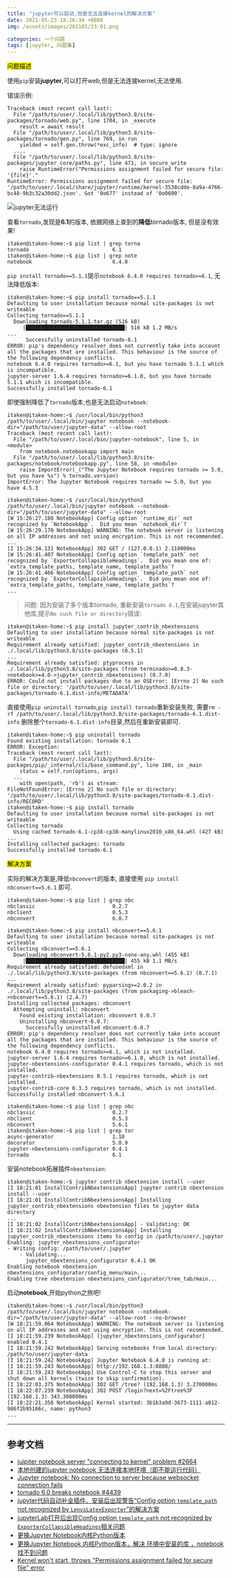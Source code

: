 ```yaml
---
title: "jupyter可以启动,但是无法连接kernel的解决方案"
date: 2021-05-23 18:26:34 +0800
img: /assets/images/202105/23-01.png

categories: 一个问题
tags: [jupyter, 问题集]
---
```


<mark>问题描述</mark>

使用`pip`安装**jupyter**,可以打开web,但是无法连接kernel,无法使用.

错误示例:
```
Traceback (most recent call last):
  File "/path/to/user/.local/lib/python3.8/site-packages/tornado/web.py", line 1704, in _execute
    result = await result
  File "/path/to/user/.local/lib/python3.8/site-packages/tornado/gen.py", line 769, in run
    yielded = self.gen.throw(*exc_info)  # type: ignore
  ....
  File "/path/to/user/.local/lib/python3.8/site-packages/jupyter_core/paths.py", line 471, in secure_write
    raise RuntimeError("Permissions assignment failed for secure file: '{file}'."
RuntimeError: Permissions assignment failed for secure file: '/path/to/user/.local/share/jupyter/runtime/kernel-3538cdde-8a9a-4766-bc48-9b3c32a30dd2.json'. Got '0o677' instead of '0o0600'.
```

![jupyter无法运行](/assets/images/202105/23-01.png)

查看`tornado`,发现是**6.1**的版本, 依据网络上查到的**降低**tornado版本, 但是没有效果!
```
itaken@itaken-home:~$ pip list | grep torna
tornado                           6.1
itaken@itaken-home:~$ pip list | grep note
notebook                          6.4.0
```

`pip install tornado==5.1.1`提示`notebook 6.4.0 requires tornado>=6.1`, 无法降低版本:

```
itaken@itaken-home:~$ pip install tornado==5.1.1
Defaulting to user installation because normal site-packages is not writeable
Collecting tornado==5.1.1
  Downloading tornado-5.1.1.tar.gz (516 kB)
     |████████████████████████████████| 516 kB 1.2 MB/s
...
      Successfully uninstalled tornado-6.1
ERROR: pip's dependency resolver does not currently take into account all the packages that are installed. This behaviour is the source of the following dependency conflicts.
notebook 6.4.0 requires tornado>=6.1, but you have tornado 5.1.1 which is incompatible.
jupyter-server 1.6.4 requires tornado>=6.1.0, but you have tornado 5.1.1 which is incompatible.
Successfully installed tornado-6.1
```

即使强制降低了`tornado`版本,也是无法启动`notebook`:

```
itaken@itaken-home:~$ /usr/local/bin/python3 /path/to/user/.local/bin/jupyter notebook --notebook-dir="/path/to/user/jupyter-data" --allow-root
Traceback (most recent call last):
  File "/path/to/user/.local/bin/jupyter-notebook", line 5, in <module>
    from notebook.notebookapp import main
  File "/path/to/user/.local/lib/python3.8/site-packages/notebook/notebookapp.py", line 58, in <module>
    raise ImportError(_("The Jupyter Notebook requires tornado >= 5.0, but you have %s") % tornado.version)
ImportError: The Jupyter Notebook requires tornado >= 5.0, but you have 4.5.3
```

```
itaken@itaken-home:~$ /usr/local/bin/python3 /path/to/user/.local/bin/jupyter notebook --notebook-dir="/path/to/user/jupyter-data" --allow-root
[W 15:26:27.188 NotebookApp] Config option `runtime_dir` not recognized by `NotebookApp`.  Did you mean `notebook_dir`?
[W 15:26:29.170 NotebookApp] WARNING: The notebook server is listening on all IP addresses and not using encryption. This is not recommended.
...
[I 15:26:34.131 NotebookApp] 302 GET / (127.0.0.1) 2.110000ms
[W 15:26:41.407 NotebookApp] Config option `template_path` not recognized by `ExporterCollapsibleHeadings`.  Did you mean one of: `extra_template_paths, template_name, template_paths`?
[W 15:26:41.466 NotebookApp] Config option `template_path` not recognized by `ExporterCollapsibleHeadings`.  Did you mean one of: `extra_template_paths, template_name, template_paths`?
...
```

>问题: 因为安装了多个版本tornado, 重新安装`tornado 6.1`,在安装jupyter其他库,提示`No such file or directory`错误:

```
itaken@itaken-home:~$ pip install jupyter_contrib_nbextensions
Defaulting to user installation because normal site-packages is not writeable
Requirement already satisfied: jupyter_contrib_nbextensions in ./.local/lib/python3.8/site-packages (0.5.1)
...
Requirement already satisfied: ptyprocess in ./.local/lib/python3.8/site-packages (from terminado>=0.8.3->notebook>=4.0->jupyter_contrib_nbextensions) (0.7.0)
ERROR: Could not install packages due to an OSError: [Errno 2] No such file or directory: '/path/to/user/.local/lib/python3.8/site-packages/tornado-6.1.dist-info/METADATA'
```

直接使用`pip uninstall tornado`,`pip install tornado`重新安装失败, 需要`rm -rf /path/to/user/.local/lib/python3.8/site-packages/tornado-6.1.dist-info` 删除整个`tornado-6.1.dist-info`目录,然后在重新安装即可.

```
itaken@itaken-home:~$ pip uninstall tornado
Found existing installation: tornado 6.1
ERROR: Exception:
Traceback (most recent call last):
  File "/path/to/user/.local/lib/python3.8/site-packages/pip/_internal/cli/base_command.py", line 180, in _main
    status = self.run(options, args)
  ...
    with open(path, 'rb') as stream:
FileNotFoundError: [Errno 2] No such file or directory: '/path/to/user/.local/lib/python3.8/site-packages/tornado-6.1.dist-info/RECORD'
itaken@itaken-home:~$ pip install tornado
Defaulting to user installation because normal site-packages is not writeable
Collecting tornado
  Using cached tornado-6.1-cp38-cp38-manylinux2010_x86_64.whl (427 kB)
...
Installing collected packages: tornado
Successfully installed tornado-6.1
```

<mark>解决方案</mark>

实际的解决方案是,降低`nbconvert`的版本, 直接使用 `pip install nbconvert==5.6.1` 即可.

```
itaken@itaken-home:~$ pip list | grep nbc
nbclassic                         0.2.7
nbclient                          0.5.3
nbconvert                         6.0.7
```

```
itaken@itaken-home:~$ pip install nbconvert==5.6.1
Defaulting to user installation because normal site-packages is not writeable
Collecting nbconvert==5.6.1
  Downloading nbconvert-5.6.1-py2.py3-none-any.whl (455 kB)
     |████████████████████████████████| 455 kB 1.1 MB/s
Requirement already satisfied: defusedxml in ./.local/lib/python3.8/site-packages (from nbconvert==5.6.1) (0.7.1)
...
Requirement already satisfied: pyparsing>=2.0.2 in ./.local/lib/python3.8/site-packages (from packaging->bleach->nbconvert==5.6.1) (2.4.7)
Installing collected packages: nbconvert
  Attempting uninstall: nbconvert
    Found existing installation: nbconvert 6.0.7
    Uninstalling nbconvert-6.0.7:
      Successfully uninstalled nbconvert-6.0.7
ERROR: pip's dependency resolver does not currently take into account all the packages that are installed. This behaviour is the source of the following dependency conflicts.
notebook 6.4.0 requires tornado>=6.1, which is not installed.
jupyter-server 1.6.4 requires tornado>=6.1.0, which is not installed.
jupyter-nbextensions-configurator 0.4.1 requires tornado, which is not installed.
jupyter-contrib-nbextensions 0.5.1 requires tornado, which is not installed.
jupyter-contrib-core 0.3.3 requires tornado, which is not installed.
Successfully installed nbconvert-5.6.1

itaken@itaken-home:~$ pip list | grep nbc
nbclassic                         0.2.7
nbclient                          0.5.3
nbconvert                         5.6.1
itaken@itaken-home:~$ pip list | grep tor
async-generator                   1.10
decorator                         5.0.9
jupyter-nbextensions-configurator 0.4.1
tornado                           6.1
```

安装notebook拓展插件`nbextension`:

```
itaken@itaken-home:~$ jupyter contrib nbextension install --user
[I 18:21:01 InstallContribNbextensionsApp] jupyter contrib nbextension install --user
[I 18:21:01 InstallContribNbextensionsApp] Installing jupyter_contrib_nbextensions nbextension files to jupyter data directory
...
[I 18:21:02 InstallContribNbextensionsApp] - Validating: OK
[I 18:21:02 InstallContribNbextensionsApp] Installing jupyter_contrib_nbextensions items to config in /path/to/user/.jupyter
Enabling: jupyter_nbextensions_configurator
- Writing config: /path/to/user/.jupyter
    - Validating...
      jupyter_nbextensions_configurator 0.4.1 OK
Enabling notebook nbextension nbextensions_configurator/config_menu/main...
Enabling tree nbextension nbextensions_configurator/tree_tab/main...
```

启动**notebook**,开始python之旅吧!

```
itaken@itaken-home:~$ /usr/local/bin/python3 /path/to/user/.local/bin/jupyter notebook --notebook-dir="/path/to/user/jupyter-data" --allow-root --no-browser
[W 18:21:59.064 NotebookApp] WARNING: The notebook server is listening on all IP addresses and not using encryption. This is not recommended.
[I 18:21:59.239 NotebookApp] [jupyter_nbextensions_configurator] enabled 0.4.1
[I 18:21:59.242 NotebookApp] Serving notebooks from local directory: /path/to/user/jupyter-data
[I 18:21:59.242 NotebookApp] Jupyter Notebook 6.4.0 is running at:
[I 18:21:59.243 NotebookApp] http://192.168.1.3:8888/
[I 18:21:59.243 NotebookApp] Use Control-C to stop this server and shut down all kernels (twice to skip confirmation).
[I 18:22:03.375 NotebookApp] 302 GET /tree? (192.168.1.3) 3.270000ms
[I 18:22:07.239 NotebookApp] 302 POST /login?next=%2Ftree%3F (192.168.1.3) 343.300000ms
[I 18:22:21.358 NotebookApp] Kernel started: 3b1b3a9d-3673-1111-a012-986f2b95166c, name: python3
...
```

---
## 参考文档
- [juipiter notebook server "connecting to kernel" problem #2664](https://github.com/jupyter/notebook/issues/2664)
- [本地创建的jupyter notebook 无法连接本地环境（即不能运行代码）](https://www.cnblogs.com/damin1909/p/12691147.html)
- [Jupyter notebook: No connection to server because websocket connection fails](https://stackoverflow.com/questions/54963043/jupyter-notebook-no-connection-to-server-because-websocket-connection-fails)
- [tornado 6.0 breaks notebook #4439](https://github.com/jupyter/notebook/issues/4439)
- [jupyter代码自动补全插件、安装后出现警告“Config option `template_path` not recognized by `LenvsLatexExporter`”的解决方案](https://blog.csdn.net/DTFT_/article/details/111242118)
- [jupyterLab打开后出现Config option `template_path` not recognized by `ExporterCollapsibleHeadings`相关问题](https://blog.csdn.net/outsider2019/article/details/109274996)
- [更换Jupyter Notebook内核Python版本](https://blog.csdn.net/gdkyxy2013/article/details/88539171)
- [更换Jupyter Notebook 内核Python版本，解决 环境中安装的库 ，notebook 找不到问题](https://blog.csdn.net/sinat_28442665/article/details/87289933)
- [Kernel won't start, throws "Permissions assignment failed for secure file" error](https://www.gitmemory.com/issue/jupyter/notebook/5058/599240280)
